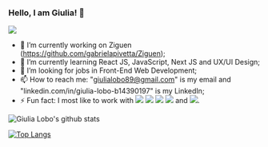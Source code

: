 ### Hello, I am Giulia! 👋

![](https://komarev.com/ghpvc/?username=giuulob89&color=ff69b4)

- 🔭 I’m currently working on Ziguen (https://github.com/gabrielapivetta/Ziguen);
- 🌱 I’m currently learning React JS, JavaScript, Next JS and UX/UI Design;
- 👯 I’m looking for jobs in Front-End Web Development;
- 📫 How to reach me: "giulialobo89@gmail.com" is my email and "linkedin.com/in/giulia-lobo-b14390197" is my LinkedIn;
- ⚡ Fun fact: I most like to work with <img src = "https://img.shields.io/badge/HTML5-E34F26?style=for-the-badge&logo=html5&logoColor=white"/> <img src = "https://img.shields.io/badge/CSS3-1572B6?style=for-the-badge&logo=css3&logoColor=white"/> <img src = "https://img.shields.io/badge/React-20232A?style=for-the-badge&logo=react&logoColor=61DAFB"/> <img src = "https://img.shields.io/badge/JavaScript-323330?style=for-the-badge&logo=javascript&logoColor=F7DF1E"/> and <img src = "https://img.shields.io/badge/TypeScript-007ACC?style=for-the-badge&logo=typescript&logoColor=white"/>.

![Giulia Lobo's github stats](https://github-readme-stats.vercel.app/api?username=giuulob89&show_icons=true&theme=dracula)

[![Top Langs](https://github-readme-stats.vercel.app/api/top-langs/?username=giuulob89&title_color=ff69b4)](https://github.com/giuulob89/github-readme-stats)
